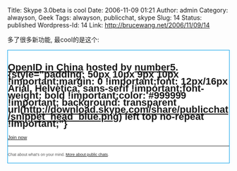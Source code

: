 Title: Skype 3.0beta is cool
Date: 2006-11-09 01:21
Author: admin
Category: alwayson, Geek
Tags: alwayson, publicchat, skype
Slug: 14
Status: published
Wordpress-Id: 14
Link: http://brucewang.net/2006/11/09/14

多了很多新功能, 最cool的是这个:

<div id="skype-publicchat"
style="background: white url(http://download.skype.com/share/publicchat/background.png) left bottom repeat-x !important; font: 11px/16px Arial, Helvetica, sans-serif !important;border: 1px solid #009de9 !important;">

[OpenID in China](http://www.skype.com/go/joinpublicchat?chat&skypename=number5&topic=OpenID+in+China&blob=A-OUg19KS-NthYWhXqIzDVVADSOyE1GWl0swf6hS2raHEBxfa2Hi2WaPKF7xVis) hosted by [number5](skype:number5?info). {style="padding: 50px 10px 9px 10px !important;margin: 0 !important;font: 12px/16px Arial, Helvetica, sans-serif !important;font-weight: bold !important;color: #999999 !important; background: transparent url(http://download.skype.com/share/publicchat/snippet_head_blue.png) left top no-repeat !important;"}
====================================================================================================================================================================================================================

[Join
now](http://www.skype.com/go/joinpublicchat?chat&skypename=number5&topic=OpenID+in+China&blob=A-OUg19KS-NthYWhXqIzDVVADSOyE1GWl0swf6hS2raHEBxfa2Hi2WaPKF7xVis)

------------------------------------------------------------------------

<small style="font-size: 9px; color: #515151 !important;">Chat about
what's on your mind. [More about public
chats](http://www.skype.com/go/publicchats).</small>

</div>
